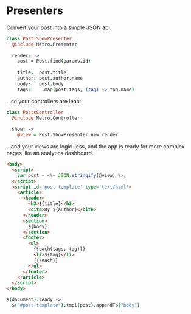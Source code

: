 # Presenters

Convert your post into a simple JSON api:

``` coffeescript
class Post.ShowPresenter
  @include Metro.Presenter
  
  render: ->
    post = Post.find(params.id)
    
    title:  post.title
    author: post.author.name
    body:   post.body
    tags:   _.map(post.tags, (tag) -> tag.name)
```

...so your controllers are lean:

``` coffeescript
class PostsController
  @include Metro.Controller
  
  show: ->
    @view = Post.ShowPresenter.new.render
```

...and your views are logic-less, and the app is ready for more complex pages like an analytics dashboard.

``` html
<body>
  <script>
    var post = <%= JSON.stringify(@view) %>;
  </script>
  <script id='post-template' type='text/html'>
    <article>
      <header>
        <h3>${title}</h3>
        <cite>By ${author}</cite>
      </header>
      <section>
        ${body}
      </section>
      <footer>
        <ul>
          {{each(tags, tag)}}
          <li>${tag}</li>
          {{/each}}
        </ul>
      </footer>
    </article>
  </script>
</body>
```

``` coffeescript
$(document).ready ->
  $("#post-template").tmpl(post).appendTo("body")
```